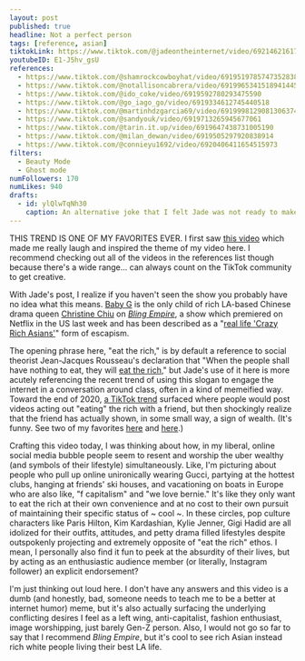 ```yaml
---
layout: post
published: true
headline: Not a perfect person
tags: [reference, asian]
tiktokLink: https://www.tiktok.com/@jadeontheinternet/video/6921462161776676101
youtubeID: E1-J5hv_gsU
references:
  - https://www.tiktok.com/@shamrockcowboyhat/video/6919519785747352838
  - https://www.tiktok.com/@notallisoncabrera/video/6919965341518941445
  - https://www.tiktok.com/@ido_coke/video/6919592780293475590
  - https://www.tiktok.com/@go_iago_go/video/6919334612745440518
  - https://www.tiktok.com/@martinhdzgarcia69/video/6919998129081306374
  - https://www.tiktok.com/@sandyouk/video/6919713265945677061
  - https://www.tiktok.com/@tarin.it.up/video/6919647438731005190
  - https://www.tiktok.com/@milan_dewan/video/6919505297920838914
  - https://www.tiktok.com/@connieyu1692/video/6920406411654515973
filters:
  - Beauty Mode
  - Ghost mode
numFollowers: 170
numLikes: 940
drafts:
  - id: ylQlwTqNh30
    caption: An alternative joke that I felt Jade was not ready to make on here is she even in college.
---
```


THIS TREND IS ONE OF MY FAVORITES EVER. I first saw [this video](https://www.tiktok.com/@shamrockcowboyhat/video/6919519785747352838) which made me really laugh and inspired the theme of my video here. I recommend checking out all of the videos in the references list though because there's a wide range... can always count on the TikTok community to get creative.

With Jade's post, I realize if you haven't seen the show you probably have no idea what this means. [Baby G](https://i.dailymail.co.uk/1s/2021/01/18/23/38174486-9160799-image-m-100_1611013929138.jpg) is the only child of rich LA-based Chinese drama queen [Christine Chiu](https://www.oprahmag.com/entertainment/tv-movies/a35245129/where-is-christine-chiu-bling-empire-now/) on [_Bling Empire_](https://en.wikipedia.org/wiki/Bling_Empire), a show which premiered on Netflix in the US last week and has been described as a "[real life 'Crazy Rich Asians'](https://www.tatler.com/article/what-is-bling-empire)" form of escapism.

The opening phrase here, "eat the rich," is by default a reference to social theorist Jean-Jacques Rousseau's declaration that "When the people shall have nothing to eat, they will [eat the rich](<https://en.wikipedia.org/wiki/Eat_the_rich_(slogan)>)," but Jade's use of it here is more acutely referencing the recent trend of using this slogan to engage the internet in a conversation around class, often in a kind of memeified way. Toward the end of 2020, [a TikTok trend](https://junkee.com/eat-the-rich-tiktok/281339) surfaced where people would post videos acting out "eating" the rich with a friend, but then shockingly realize that the friend has actually shown, in some small way, a sign of wealth. (It's funny. See two of my favorites [here](https://www.tiktok.com/@ratapologist/video/6899611576400137477?refer=embed) and [here](https://www.tiktok.com/@matthewchalamet/video/6899900104736541953).)

Crafting this video today, I was thinking about how, in my liberal, online social media bubble people seem to resent and worship the uber wealthy (and symbols of their lifestyle) simultaneously. Like, I'm picturing about people who pull up online unironically wearing Gucci, partying at the hottest clubs, hanging at friends' ski houses, and vacationing on boats in Europe who are also like, "f capitalism" and "we love bernie." It's like they only want to eat the rich at their own convenience and at no cost to their own pursuit of maintaining their specific status of ~ cool ~. In these circles, pop culture characters like Paris Hilton, Kim Kardashian, Kylie Jenner, Gigi Hadid are all idolized for their outfits, attitudes, and petty drama filled lifestyles despite outspokenly projecting and extremely opposite of "eat the rich" ethos. I mean, I personally also find it fun to peek at the absurdity of their lives, but by acting as an enthusiastic audience member (or literally, Instagram follower) an explicit endorsement?

I'm just thinking out loud here. I don't have any answers and this video is a dumb (and honestly, bad, someone needs to teach me to be a better at internet humor) meme, but it's also actually surfacing the underlying conflicting desires I feel as a left wing, anti-capitalist, fashion enthusiast, image worshipping, just barely Gen-Z person. Also, I would not go so far to say that I recommend _Bling Empire_, but it's cool to see rich Asian instead rich white people living their best LA life.
